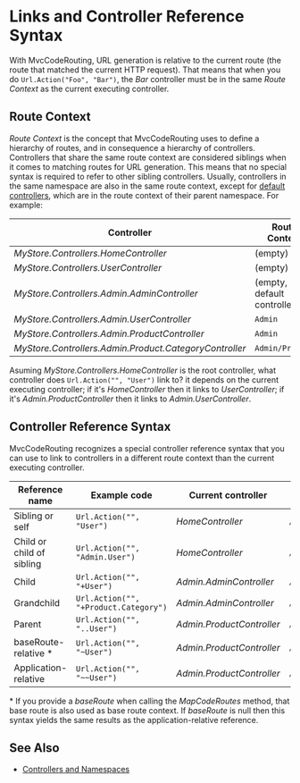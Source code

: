 Links and Controller Reference Syntax
=====================================
With MvcCodeRouting, URL generation is relative to the current route (the route that matched the current HTTP request). That means that when you do `Url.Action("Foo", "Bar")`, the *Bar* controller must be in the same *Route Context* as the current executing controller.

Route Context
-------------
*Route Context* is the concept that MvcCodeRouting uses to define a hierarchy of routes, and in consequence a hierarchy of controllers. Controllers that share the same route context are considered siblings when it comes to matching routes for URL generation. This means that no special syntax is required to refer to other sibling controllers. Usually, controllers in the same namespace are also in the same route context, except for [default controllers][1], which are in the route context of their parent namespace. For example:

Controller                                             | Route Context
------------------------------------------------------ | ------------------------------
*MyStore.Controllers.HomeController*                   | (empty)
*MyStore.Controllers.UserController*                   | (empty)
*MyStore.Controllers.Admin.AdminController*            | (empty, default controller)
*MyStore.Controllers.Admin.UserController*             | `Admin`
*MyStore.Controllers.Admin.ProductController*          | `Admin`
*MyStore.Controllers.Admin.Product.CategoryController* | `Admin/Product`

Asuming *MyStore.Controllers.HomeController* is the root controller, what controller does `Url.Action("", "User")` link to? it depends on the current executing controller; if it's *HomeController* then it links to *UserController*; if it's *Admin.ProductController* then it links to *Admin.UserController*.

Controller Reference Syntax
---------------------------
MvcCodeRouting recognizes a special controller reference syntax that you can use to link to controllers in a different route context than the current executing controller.

Reference name            | Example code                          | Current controller        | Returns
------------------------- | ------------------------------------- | ------------------------- | -------------------------
Sibling or self           | `Url.Action("", "User")`              | *HomeController*          | `/User`
Child or child of sibling | `Url.Action("", "Admin.User")`        | *HomeController*          | `/Admin/User`
Child                     | `Url.Action("", "+User")`             | *Admin.AdminController*   | `/Admin/User`
Grandchild                | `Url.Action("", "+Product.Category")` | *Admin.AdminController*   | `/Admin/Product/Category`
Parent                    | `Url.Action("", "..User")`            | *Admin.ProductController* | `/User`
baseRoute-relative \*     | `Url.Action("", "~User")`             | *Admin.ProductController* | `/User`
Application-relative      | `Url.Action("", "~~User")`            | *Admin.ProductController* | `/User`

\* If you provide a *baseRoute* when calling the *MapCodeRoutes* method, that base route is also used as base route context. If *baseRoute* is null then this syntax yields the same results as the application-relative reference.

See Also
--------
- [Controllers and Namespaces][2]

[1]: Controllers-and-Namespaces.md#default-controllers
[2]: Controllers-and-Namespaces.md
